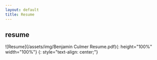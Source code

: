 ```yaml
---
layout: default
title: Resume
---
```

## resume
![Resume](/assets/img/Benjamin Culmer Resume.pdf){:  height="100%" width="100%"}
{: style="text-align: center;"}
